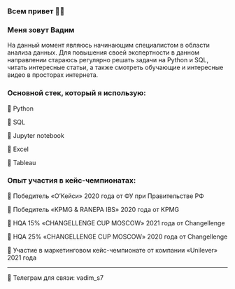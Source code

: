 ### Всем привет 🙋‍♂️
### Меня зовут Вадим

На данный момент являюсь начинающим специалистом в области анализа данных. Для повышения своей экспертности в данном направлении стараюсь регулярно решать задачи на Python и SQL, читать интересные статьи, а также смотреть обучающие и интересные видео в просторах интернета.

### Основной стек, который я использую:
🔹 Python

🔹 SQL

🔹 Jupyter notebook 

🔹 Excel

🔹 Tableau

### Опыт участия в кейс-чемпионатах:
🔸 Победитель «О’Кейси» 2020 года от ФУ при Правительстве РФ

🔸 Победитель «KPMG & RANEPA IBS» 2020 года от KPMG 

🔸 HQA 15% «CHANGELLENGE CUP MOSCOW» 2021 года от Changellenge

🔸 HQA 25% «CHANGELLENGE CUP MOSCOW» 2020 года от Changellenge

🔸 Участие в маркетинговом кейс-чемпионате от компании «Unilever» 2021 года 

---
📲 Телеграм для связи: vadim_s7





<!--
**Vadim70151/Vadim70151** is a ✨ _special_ ✨ repository because its `README.md` (this file) appears on your GitHub profile.

Here are some ideas to get you started:

- 🔭 I’m currently working on ...
- 🌱 I’m currently learning ...
- 👯 I’m looking to collaborate on ...
- 🤔 I’m looking for help with ...
- 💬 Ask me about ...
- 📫 How to reach me: ...
- 😄 Pronouns: ...
- ⚡ Fun fact: ...
--> 
